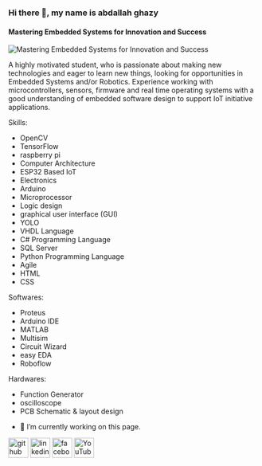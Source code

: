 ### Hi there 👋, my name is abdallah ghazy
#### Mastering Embedded Systems for Innovation and Success
![Mastering Embedded Systems for Innovation and Success](https://scontent.fcai22-2.fna.fbcdn.net/v/t39.30808-6/441151923_3781117965547678_8022017796458164201_n.jpg?_nc_cat=107&ccb=1-7&_nc_sid=6ee11a&_nc_ohc=Bj2yift9W4IQ7kNvgGQUdeO&_nc_ht=scontent.fcai22-2.fna&oh=00_AYB7yiER3IcQC-_GqvZTb76mkU0a5LKjGyFOJBrDLK_VcQ&oe=6680BC63)

A highly motivated student, who is passionate about making new technologies and eager to learn new things, looking for opportunities in Embedded Systems and/or Robotics. Experience working with microcontrollers, sensors, firmware and real time operating systems with a good understanding of embedded software design to support IoT initiative applications.

Skills: 
* OpenCV 
* TensorFlow  
* raspberry pi  
* Computer Architecture 
* ESP32 Based IoT  
* Electronics   
* Arduino  
* Microprocessor  
* Logic design  
* graphical user interface (GUI)  
* YOLO
*  VHDL Language
*  C# Programming Language
*   SQL Server
*   Python Programming Language
*   Agile
*   HTML
*   CSS


  Softwares: 
* Proteus 
* Arduino IDE  
* MATLAB  
* Multisim  
* Circuit Wizard  
* easy EDA  
* Roboflow

  
Hardwares:
* Function Generator
* oscilloscope
* PCB Schematic & layout design 
- 🔭 I’m currently working on this page. 


[<img src='https://cdn.jsdelivr.net/npm/simple-icons@3.0.1/icons/github.svg' alt='github' height='40'>](https://github.com/Abdallah-Ghazy)  [<img src='https://cdn.jsdelivr.net/npm/simple-icons@3.0.1/icons/linkedin.svg' alt='linkedin' height='40'>](https://www.linkedin.com/in/abdallah-ghazy//)  [<img src='https://cdn.jsdelivr.net/npm/simple-icons@3.0.1/icons/facebook.svg' alt='facebook' height='40'>](https://www.facebook.com/profile.php?id=100009485341470)  [<img src='https://cdn.jsdelivr.net/npm/simple-icons@3.0.1/icons/youtube.svg' alt='YouTube' height='40'>](https://www.youtube.com/channel/UCRh59pwh7KTLgfftifu_zrQ)  

